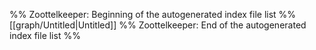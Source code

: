 %% Zoottelkeeper: Beginning of the autogenerated index file list  %%
 [[graph/Untitled|Untitled]]
%% Zoottelkeeper: End of the autogenerated index file list  %%
